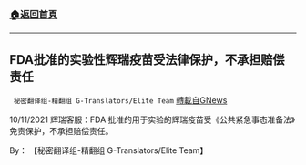 ###  [:house:返回首頁](https://github.com/ourhimalayas/txt)
---


## FDA批准的实验性辉瑞疫苗受法律保护，不承担赔偿责任
` 秘密翻译组-精翻组 G-Translators/Elite Team` [轉載自GNews](https://gnews.org/zh-hans/1593624/)

10/11/2021 辉瑞客服：FDA 批准的用于实验的辉瑞疫苗受《公共紧急事态准备法》免责保护，不承担赔偿责任。

By： 【秘密翻译组-精翻组 G-Translators/Elite Team】

